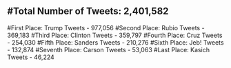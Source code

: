 #Total Number of Tweets: 2,401,582 
---
#First Place: Trump Tweets - 977,056
#Second Place: Rubio Tweets - 369,183
#Third Place: Clinton Tweets - 359,797
#Fourth Place: Cruz Tweets - 254,030
#Fifth Place: Sanders Tweets - 210,276
#Sixth Place: Jeb! Tweets - 132,874
#Seventh Place: Carson Tweets - 53,063
#Last Place: Kasich Tweets - 46,224
